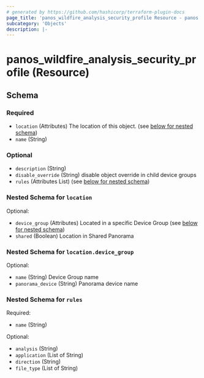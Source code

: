 ```yaml
---
# generated by https://github.com/hashicorp/terraform-plugin-docs
page_title: 'panos_wildfire_analysis_security_profile Resource - panos'
subcategory: 'Objects'
description: |-
---
```


# panos_wildfire_analysis_security_profile (Resource)

<!-- schema generated by tfplugindocs -->

## Schema

### Required

- `location` (Attributes) The location of this object. (see [below for nested schema](#nestedatt--location))
- `name` (String)

### Optional

- `description` (String)
- `disable_override` (String) disable object override in child device groups
- `rules` (Attributes List) (see [below for nested schema](#nestedatt--rules))

<a id="nestedatt--location"></a>

### Nested Schema for `location`

Optional:

- `device_group` (Attributes) Located in a specific Device Group (see [below for nested schema](#nestedatt--location--device_group))
- `shared` (Boolean) Location in Shared Panorama

<a id="nestedatt--location--device_group"></a>

### Nested Schema for `location.device_group`

Optional:

- `name` (String) Device Group name
- `panorama_device` (String) Panorama device name

<a id="nestedatt--rules"></a>

### Nested Schema for `rules`

Required:

- `name` (String)

Optional:

- `analysis` (String)
- `application` (List of String)
- `direction` (String)
- `file_type` (List of String)
